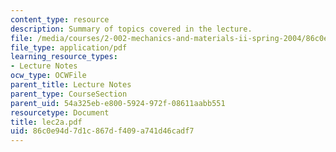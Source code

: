 ```yaml
---
content_type: resource
description: Summary of topics covered in the lecture.
file: /media/courses/2-002-mechanics-and-materials-ii-spring-2004/86c0e94d7d1c867df409a741d46cadf7_lec2a.pdf
file_type: application/pdf
learning_resource_types:
- Lecture Notes
ocw_type: OCWFile
parent_title: Lecture Notes
parent_type: CourseSection
parent_uid: 54a325eb-e800-5924-972f-08611aabb551
resourcetype: Document
title: lec2a.pdf
uid: 86c0e94d-7d1c-867d-f409-a741d46cadf7
---
```

